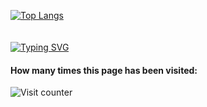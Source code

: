 [![Top Langs](https://github-readme-stats.vercel.app/api/top-langs/?username=niither&theme=react&layout=compact)](https://github.com/anuraghazra/github-readme-stats)
<br><br><br>
[![Typing SVG](https://readme-typing-svg.herokuapp.com?font=Macondo&color=5BB0F7&lines=roses+are+red;violets+are+blue;unexpected+'%7B';on+line+32)](https://git.io/typing-svg)

#### How many times this page has been visited:

![Visit counter](https://moe-counter.glitch.me/get/@:niitherGitHub?theme=3d-num)
